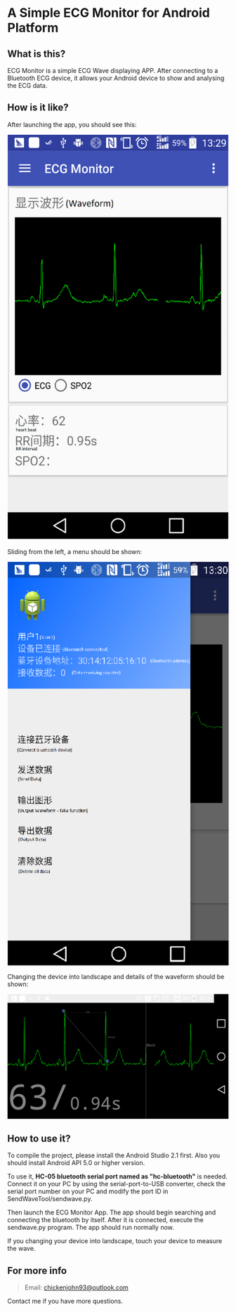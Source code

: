 # A Simple ECG Monitor for Android Platform

## What is this?

ECG Monitor is a simple ECG Wave displaying APP. After connecting to a Bluetooth ECG device, 
it allows your Android device to show and analysing the ECG data. 

## How is it like?

After launching the app, you should see this:

![](./figures/fig1.png)

Sliding from the left, a menu should be shown:

![](./figures/fig2.png)

Changing the device into landscape and details of the waveform should be shown:

![](./figures/fig3.png)

## How to use it?

To compile the project, please install the Android Studio 2.1 first. Also you should install Android API 5.0 or higher version.  

To use it, **HC-05 bluetooth serial port named as "hc-bluetooth"** is needed. Connect it on your PC by using the serial-port-to-USB converter, check the serial port number on your PC and modify the port ID in SendWaveTool/sendwave.py. 

Then launch the ECG Monitor App. The app should  begin searching and connecting the bluetooth by itself. After it is connected, execute the sendwave.py program. The app should run normally now. 

If you changing your device into landscape, touch your device to measure the wave.

## For more info

> Email: [chickenjohn93@outlook.com](mailto:chickenjohn93@outlook.com "email")

Contact me if you have more questions. 